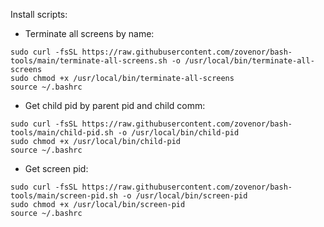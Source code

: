 Install scripts:

- Terminate all screens by name:
```shell
sudo curl -fsSL https://raw.githubusercontent.com/zovenor/bash-tools/main/terminate-all-screens.sh -o /usr/local/bin/terminate-all-screens
sudo chmod +x /usr/local/bin/terminate-all-screens
source ~/.bashrc
```

- Get child pid by parent pid and child comm:
```shell
sudo curl -fsSL https://raw.githubusercontent.com/zovenor/bash-tools/main/child-pid.sh -o /usr/local/bin/child-pid
sudo chmod +x /usr/local/bin/child-pid
source ~/.bashrc
```

- Get screen pid:
```shell
sudo curl -fsSL https://raw.githubusercontent.com/zovenor/bash-tools/main/screen-pid.sh -o /usr/local/bin/screen-pid
sudo chmod +x /usr/local/bin/screen-pid
source ~/.bashrc
```
